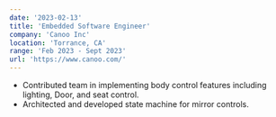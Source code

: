 ```yaml
---
date: '2023-02-13'
title: 'Embedded Software Engineer'
company: 'Canoo Inc'
location: 'Torrance, CA'
range: 'Feb 2023 - Sept 2023'
url: 'https://www.canoo.com/'
---
```


* Contributed team in implementing body control features including lighting, Door, and seat control.
* Architected and developed state machine for mirror controls.
